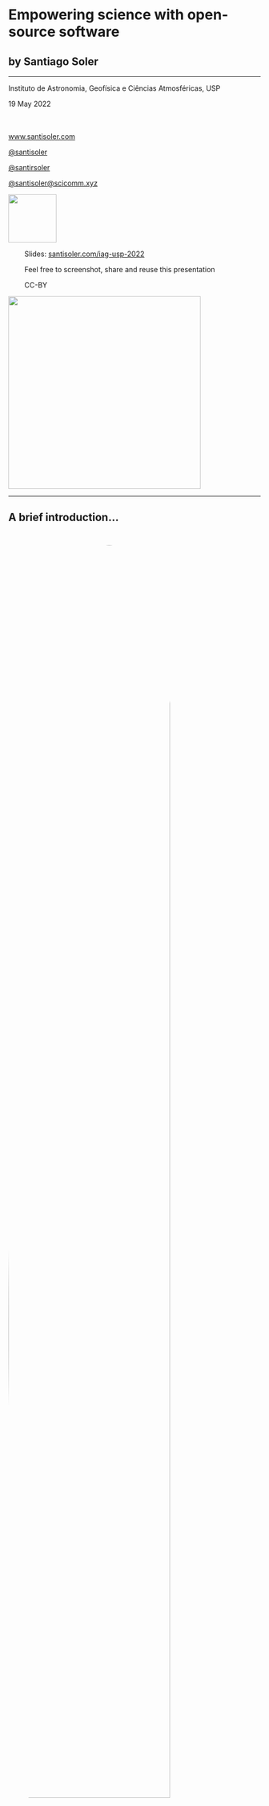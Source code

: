 <!-- .slide: class="slide-title" data-background-color="#1e1e1e" -->

<div class="title">

# Empowering science with open-source software

## by Santiago Soler

<hr>

<i class="fas fa-university"></i>
Instituto de Astronomia, Geofísica e Ciências Atmosféricas, USP

<i class="fas fa-calendar-alt"></i> 19 May 2022

<p style="margin-top: 3rem">
<a href="https://www.santisoler.com">
<i class="fas fa-globe"></i>
www.santisoler.com
</a>
</p>

<p>
<a href="https://github.com/santisoler">
<i class="fab fa-github"></i>
@santisoler
</a>
</p>

<p>
<a href="https://twitter.com/santirsoler">
<i class="fab fa-twitter"></i>
@santirsoler
</a>
</p>

<p>
<a href="https://scicomm.xyz/@santisoler">
<i class="fab fa-mastodon"></i>
@santisoler@scicomm.xyz
</a>
</p>

</div>

<div class="r-stretch">
</div>

<!-- Bottom divs -->
<div class="flex flex-row justify-space-between">


<!-- Left div -->
<div class="flex flex-row">

<img src="images/slides-qr.svg" style="width: 10vw;">

<!-- Links to slides -->
<div style="margin-left: 2rem;">
<p>
<i class="fas fa-chalkboard"></i>
Slides: <a href="https://santisoler.com/iag-usp-2022">
santisoler.com/iag-usp-2022
</a>
</p>
<p style="margin-top: 0.5em;">
<i class="fas fa-camera"></i>
Feel free to screenshot, share and reuse this presentation
</p>
<p style="margin-top: 0.5em;">
<i class="fab fa-creative-commons"></i>
<i class="fab fa-creative-commons-by"></i>
CC-BY
</p>
</div>
</div>

<!-- Compgeolab figure -->
<div class="flex flex-row align-end ">
<a href="https://www.compgeolab.org/">
<img src="images/compgeolab-banner-light.svg" style="width: 40vw;">
</a>
</div>

</div>

---

## A brief introduction...

<div class="container">

<div class="column">
<img src="images/about.jpg" style="margin-top: 5%; border-radius: 50%; width: 80%;">
</div>

<div class="col-2 v-centered">
<ul>
<li class="fragment fade-in">Physicist 👨🏼‍🔬</li>
<li class="fragment fade-in">(recently) PhD in Geophysics 💅🏼</li>
<li class="fragment fade-in">
    Python developer of <a href="https://www.fatiando.org">Fatiando a Terra</a> 🌎
</li>
<li class="fragment fade-in">Member of the <a href="https://www.compgeolab.org">Computer-Oriented Geoscience Lab</a> 🧪🖥️ </li>
</ul>
</div>

</div>

---

<!-- .slide: data-background-color="#1e1e1e" data-background-image="images/88mph.jpg" -->


<h1 style="padding-top: 5vh; ">
⏳ Time travel 🕰️
</h1>

<div class="r-stretch">
</div>

---

<!-- .slide: data-background-color="#1e1e1e" data-background-video="images/rosario-zoom-in.mp4" data-background-size="contain" -->

<div class="r-stack">
  <img class="fragment" src="images/monumento.jpg" width="39%" height="auto">
  <img class="fragment" src="images/rosario-desde-palomar.jpg" width="85%" height="auto">
  <img class="fragment" src="images/parana.jpg" width="80%" height="auto">
  <img class="fragment" src="images/kayak.jpg" width="75%" height="auto">
  <img class="fragment" src="images/irupe.jpg" width="70%" height="auto">
</div>

---

<!-- .slide: data-auto-animate -->

# Licentiate in Physics 🍎

<div class="container">

<div class="col-3">
<img src="images/fceia.jpg" style="width: 80%">
</div>

<div class="column">
<img src="images/logos/fceia.png" style="width: 100%">
<img src="images/logos/unr.png" style="width: 100%">
</div>

</div>

---

### Lots of Maths and Physics...

---

<!-- .slide: data-background-color="#1e1e1e" data-background-image="images/plasma.jpg" -->

<h3 style="padding-top: 1.8em;">
...cool experiments...
</h3>

---

<!-- .slide: data-background-color="#1e1e1e"  -->

### ...and learn how to code

<div class="container">

<div class="column">
<img src="images/fortran.png" style="width: 100%">
</div>
<div class="column">
<img src="images/neural_network_c.png" style="width: 100%">
</div>

</div>

---

### But also...

---

<!-- .slide: data-background-color="#1e1e1e"  -->

### A welcoming student environment

<img src="images/fisica-rosario.jpg" style="width: 70%">

<div class="footnote">

Source: [jornadasdefisica.wordpress.com](https://jornadasdefisica.wordpress.com/)

</div>

---

<!-- .slide: data-background-color="#1e1e1e"  -->

### Seminars organized by students

<div class="container">

<div class="col-3">

<a href="https://jornadasdefisica.wordpress.com">
<img src="images/jornadas-fisica.png" style="width: 100%">
</a>

</div>

<div class="column">
<img src="images/santi-jjff.jpg" style="width: 100%">
<img src="images/roy-jjff.jpg" style="width: 100%">
</div>

</div>

---

<!-- .slide: data-background-color="#1e1e1e"  -->

### 🖥️  Mounted our own computer lab 🪛

<img src="images/felix-2014.jpg" style="width: 65%">

---

### 🐧 Learned more about Free Software 💻

<img src="images/free-software.png" style="width: 65%">

---

<!-- .slide: data-background-color="#1e1e1e"  -->

✅ Free software as in _"free speech"_,

❌ not as in _"free beer"_

---

### 🏛️ University as a place we could shape ♻️

---

<!-- .slide: data-background-color="#2a76dd"  -->

<h1 class="fragment" style="margin-bottom: 100px;">
Explore outside the curriculum,
</h1>

<h1 class="fragment" style="margin-bottom: 100px;">
shape your environment,
</h1>

<h1 class="fragment" style="margin-bottom: 100px;">
do it in community,
</h1>

<h1 class="fragment">
...and have fun! <span style="text-shadow: 2px 2px white">🤓</span>
</h1>

---

## Fast-forward

## \>\>\>

---

<!-- .slide: data-background-color="#1e1e1e" data-background-video="images/sanjuan-zoom-in.mp4" data-background-size="contain" -->

---

## Licentiate Thesis

<div class="container">

<div class="col-2">
<img src="images/igsv.jpg" style="width: 100%">
</div>

<div class="column v-centered align-center">
<p>
Instituto Geofísico Sismológico Volponi
</p>
<img src="images/logos/igsv.svg" style="width: 35%">
<img src="images/logos/unsj.svg" style="width: 35%">
</div>

</div>

---

### Gravity + magnetics

<img src="images/potential-fields.jpg" style="width: 70%">

---

<!-- .slide: data-background-color="#1e1e1e" data-auto-animate -->

### Expensive privative software

---

<!-- .slide: data-auto-animate data-background-color="#1e1e1e" -->

### Expensive privative software

<ul class="emojis">
<li class="fragment cross">Reproducible science</li>
<li class="fragment cross">Study the code</li>
<li class="fragment cross">Build on top</li>
</ul>

---

<!-- .slide: data-auto-animate -->

### Write my own code

---

<!-- .slide: data-auto-animate -->

### Write my own code

Fortran? <!-- .element: class="fragment" -->

C? <!-- .element: class="fragment" -->

---

<!-- .slide: data-auto-animate -->

### Write my own code

~Fortran?~

~C?~

---

<!-- .slide: data-auto-animate data-background-color="#1e1e1e" -->

![Python logo](images/logos/python.svg) <!-- .element style="width: 70%" -->

I can code faster! <!-- .element class="fragment" -->

---

<div class="large">

🤔

</div>

But... what if someone already coded something like this?

---

<!-- .slide: data-background-color="#1e1e1e" data-background-video="images/fatiando-duckduckgo.mp4" data-background-size="contain" -->

---

## Leonardo Uieda

<div class="container">

<div class="column">

![Profile picture of Leo Uieda](images/leouieda.jpg) <!-- .element style="margin-top: 5%; border-radius: 50%; width: 80%;" -->

<a href="https://github.com/leouieda">
<i class="fab fa-github"></i>
</a>
<a href="https://twitter.com/leouieda">
<i class="fab fa-twitter"></i>
</a>
<a href="https://scicomm.xyz/@leouieda">
<i class="fab fa-mastodon"></i>
</a>
@leouieda
<br>
<a href="https://www.leouieda.com">
<i class="fas fa-globe"></i>
leouieda.com
</a>

</div>
<div class="col-2 v-centered">

- BSc in Geophysics (USP)
- PhD in Geophysics (Observatório Nacional)
- Lecturer at the University of Liverpool
- OSS developer:
    - [Fatiando a Terra](https://www.fatiando.org) 🌎
    - [Generic Mapping Tools](https://www.generic-mapping-tools.org/) 🗺️
    - [PyGMT](https://www.pygmt.org/) 🗺️🐍


</div>

---

Python <!-- .element: class="fragment" -->

\+ Scientific stack <!-- .element: class="fragment" -->

\+ Fatiando <!-- .element: class="fragment" -->

<hr class="fragment" style="width: 50%">

🎉 Finished Licentiate Thesis 🎉 <!-- .element: class="fragment" -->

---

Meanwhile...

first contributions to Fatiando <!-- .element: class="fragment" -->

---

<!-- .slide: data-background-image="images/santi-first-pr.png" data-background-size="contain" data-background-color="#0d1117" -->

---

<!-- .slide: data-auto-animate data-background-color="#1e1e1e" -->

# PhD in Geophysics

---

<!-- .slide: data-auto-animate data-background-color="#1e1e1e" -->

# PhD in Geophysics

<div class="container">

<div class="column">

![Profile picture of Mario Gimenez](images/mario.jpg) <!-- .element: style="margin-top: 5%; border-radius: 50%; width: 50%;" -->

**Advisor**
<br>
Mario Gimenez

</div>

<div class="column fragment">

![Profile picture of Leo Uieda](images/leouieda.jpg) <!-- .element: style="margin-top: 5%; border-radius: 50%; width: 50%;" -->


**Coadvisor** <br> Leonardo Uieda

</div>

</div>

---

## Goal

Modelling tesseroids with variable densities

---

<!-- .slide: data-auto-animate -->

### What is a tesseroid?

---

<!-- .slide: data-auto-animate -->

### What is a tesseroid?

![Cartesian axes showing a tesseroid](images/tesseroid-definition.svg) <!-- .element: style="width: 40%" -->

---

<!-- .slide: data-auto-animate -->

### The challenge

---

<!-- .slide: data-auto-animate -->

### The challenge

$$
    V(\mathbf{p}) = G \rho
        \int\limits_{r_1}^{r_2}
        \int\limits_{\lambda_1}^{\lambda_2}
        \int\limits_{\phi_1}^{\phi_2}
        \frac{\kappa}{\left\lVert \mathbf{p} - \mathbf{q} \right\rVert}
        \text{d} r' \text{d} \lambda' \text{d} \phi',
$$

❌ No analytical solution

✅ Numerical approximation <!-- .element class="fragment" -->

---

<!-- .slide: data-auto-animate -->

### The challenge

$$
    V(\mathbf{p}) = G
        \int\limits_{r_1}^{r_2}
        \int\limits_{\lambda_1}^{\lambda_2}
        \int\limits_{\phi_1}^{\phi_2}
        \frac{
            {\color{orange} \rho(r')} \kappa
        }{
            \left\lVert \mathbf{p} - \mathbf{q} \right\rVert
        }
        \text{d} r' \text{d} \lambda' \text{d} \phi',
$$

<p>
Open problem:
<span style="color: orange">
Variable density tesseroids
</span>
</p>

---

After some work... 😓

---

### Solved it! 🎉

<div class="fragment">

**New method:** built on top of existing tesseroids in Fatiando

</div>

---

### Published it 📕

---

<!-- .slide: data-background-image="./images/soler2019.png" data-background-size="contain" -->

<div class="r-stretch">
</div>

<div class="footnote shadow" style="background-color: #fff; padding: 6px 6px; width: 20%; shadow: ">

doi: [10.1093/gji/ggz277](https://doi.org/10.1093/gji/ggz277)

</div>

---

### And also...

---

<!-- .slide: data-background-image="./images/soler2019-preprint.png" data-background-size="contain" -->

<div class="r-stretch">
</div>

<div class="footnote shadow" style="background-color: #fff; padding: 6px 6px; width: 20%; shadow: ">

doi: [10.31223/osf.io/3548g](https://doi.org/10.31223/osf.io/3548g)

</div>

---

<!-- .slide: data-background-image="./images/soler2019-repo.png" data-background-size="contain" data-background-color="#0d1117" -->

<div class="r-stretch">
</div>

<div class="footnote shadow" style="background-color: #fff; padding: 6px 6px; width: 31%; shadow: ">

<a href="https://github.com/pinga-lab/tesseroid-variable-density/">
<p>
<i class="fab fa-github"></i>
pinga-lab/tesseroid-variable-density
</p>
</a>

</div>

---

### But that wasn't enough


💡 Easier way to use the new method: 💡 <!-- .element class="fragment" -->

**include it in Fatiando 🌎** <!-- .element class="fragment" -->

---

### What was going on in Fatiando back then?

---

### Geoscientific stack

![Logos of geoscientific packages](images/ecosystem.svg) <!-- .element: style="width: 80%" -->

---

<!-- .slide: data-background-image="images/fatiando-legacy.png" data-background-size="contain" -->

# Deprecated <!-- .element: class="fragment rotated" style="color: #fff; padding: 20px; background-color: #d62728; " -->

---

<!-- .slide: data-background-image="images/fatiando-website.png" data-background-size="contain" data-background-color="#060629" -->

---

<!-- fatiando libraries -->

<!-- Describe the libraries we have today -->

---

<div class="container small">

<div class="column">

### ✨ New Fatiando ✨ <!-- .element style="font-size: 1em;" -->

Split into libraries

Better coding practices

Use modern tools

Supplement the ecosystem

</div>

<!-- Pooch -->
<div class="column fragment">

<a href="http://www.fatiando.org/pooch">
<img class="project-logo center-block" src="images/pooch-logo.svg">
</a>

Data <b>download & caching</b>

<ul class="fa-ul project-icons">
<li><i class="fa-li fab fa-github fa-fw" title="Github repository"></i>
   <a href="https://github.com/fatiando/pooch">fatiando/pooch</a>
</li>
<li><i class="fa-li fas fa-bookmark fa-fw" title="Publication"></i>
   doi: <a href="https://doi.org/10.21105/joss.01943">10.21105/joss.01943</a>
</li>
<li><i class="fa-li fa fa-check fa-fw" style="color: green" title="Project status"></i>
   Stable and ready for use
</li>
</ul>

</div>

<!-- Verde -->
<div class="column fragment">

<a href="http://www.fatiando.org/verde">
<img class="project-logo center-block" src="images/verde-logo.svg">
</a>

ML-based point data processing and <b>gridding</b>

<ul class="fa-ul project-icons">
<li><i class="fa-li fab fa-github fa-fw" title="Github repository"></i>
   <a href="https://github.com/fatiando/verde">fatiando/verde</a>
</li>
<li><i class="fa-li fas fa-bookmark fa-fw" title="Publication"></i>
   doi: <a href="https://doi.org/10.21105/joss.00957">10.21105/joss.00957</a>
</li>
<li><i class="fa-li fa fa-check fa-fw" style="color: green" title="Project status"></i>
   Stable and ready for use
</li>
</ul>

</div>
</div>

<div class="container small" style="margin-top: 4%">

<div class="column fragment">

<!-- Boule -->
<a href="http://www.fatiando.org/boule">
<img class="project-logo center-block" src="images/boule-logo.svg">
</a>

Reference <b>ellipsoids</b> for <b>normal gravity</b>

<ul class="fa-ul project-icons">
<li><i class="fa-li fab fa-github fa-fw" title="Github repository"></i>
   <a href="https://github.com/fatiando/boule">fatiando/boule</a>
</li>
<li><i class="fa-li fa fa-sync-alt fa-fw" style="color: green" title="Project status"></i>
   Ready for use but still changing
</li>
</ul>

</div>
<div class="column fragment">

<!-- Ensaio -->
<a href="http://www.fatiando.org/ensaio">
<img class="project-logo center-block" src="images/ensaio.svg">
</a>

**Practice datasets** to probe your code

<ul class="fa-ul project-icons">
<li><i class="fa-li fab fa-github fa-fw" title="Github repository"></i>
   <a href="https://github.com/fatiando/ensaio">fatiando/ensaio</a>
</li>
<li><i class="fa-li fa fa-sync-alt fa-fw" style="color: green" title="Project status"></i>
    Functional but still evolving
</li>
</ul>

</div>

<!-- Harmonica -->
<div class="column fragment">

<a href="http://www.fatiando.org/harmonica">
<img class="project-logo center-block" src="images/harmonica-logo.svg">
</a>

Processing and modeling <br> <b>gravity & magnetic</b> data

<ul class="fa-ul project-icons">
<li><i class="fa-li fab fa-github fa-fw" title="Github repository"></i>
   <a href="https://github.com/fatiando/harmonica">fatiando/harmonica</a>
</li>
<li><i class="fa-li fa fa-sync-alt fa-fw" style="color: green" title="Project status"></i>
   Ready for use but still changing
</li>
</ul>

</div>
</div>

---

<!-- .slide: data-background-color="#1e1e1e" data-auto-animate -->

### Variable density tesseroids in Harmonica

---

<!-- .slide: data-background-color="#1e1e1e" data-auto-animate -->

### Variable density tesseroids in Harmonica

<pre style="height: 90vh">
<code data-trim data-line-numbers="1-5|7-8|10-11|13-19|21-26|28-29" class="python" >
# Import some packages
from numba import njit
import boule as bl
import verde as vd
import harmonica as hm

# Get mean Earth radius from WGS84 ellipsoid using Boule
mean_radius = bl.WGS84.mean_radius

# Define a single tesseroid
tesseroid = [-70, -60, -40, -30, mean_radius - 5e3, mean_radius]

# Define a density function for the tesseroid
@njit
def density(radius):
    bottom, top = mean_radius - 5e3, mean_radius
    density_bottom, density_top = 2900, 2670
    slope = (density_top - density_bottom) / (top - bottom)
    return slope * (radius - bottom) + density_bottom

# Define computation points
coordinates  = vd.grid_coordinates(
    region=(-80, -50, -50, -20),
    spacing=5,
    extra_coords=100e3 + mean_radius
)

# Compute gravity field
gravity = hm.tesseroid_gravity(coordinates, tesseroid, density, field="g_z")

</code>
</pre>

---

## Feedback

<img src="images/feedback.svg" style="width: 80%">

---

<!-- .slide: data-background-color="#1e1e1e" -->

<div class="large">

Empower science with OSS...

...empower OSS with science <!-- .element: class="fragment" -->

</div>

---

Similar story with following research:

**Gradient boosted equivalent sources** <!-- .element: class="fragment" -->

(or how to interpolate 2 million gravity data points) <!-- .element: class="fragment" -->

---

<!-- .slide: data-background-image="images/soler2021.png" data-background-size="contain" -->

---

<!-- .slide: data-background-image="images/harmonica-gradient-boosted-eqs.png" data-background-size="contain" -->

---

## 🎉 Finished the PhD 🎉

---

### I wasn't alone

<div class="container small">

<div class="column">

<img src="images/logos/fatiando-logo.png" style="max-height: 300px; width: auto">

Fatiando <br> [fatiando.org](https://www.fatiando.org)

</div>

<div class="column">

<img src="images/logos/swung.png" style="max-height: 300px; width: auto">

Software Underground
<br> [softwareunderground.org](https://softwareunderground.org/)

</div>

<div class="column">

<img src="images/logos/compgeolab.svg" style="max-height: 300px; width: auto">

Computer-Oriented Geoscience Lab
<br> [compgeolab.org](https://www.compgeolab.org/)

</div>


</div>

<div class="container small">

<div class="column">

<img src="images/logos/geolatinas-logo-overlay.png" style="max-height: 300px; width: auto">

Geolatinas
<br> [geolatinas.weebly.com](https://geolatinas.weebly.com/)

</div>

<div class="column">

<img src="images/logos/carpentries-hex-white.svg" style="height: 300px">

The Carpentries
<br> [carpentries.org](https://carpentries.org/)

</div>

</div>

---

<!-- .slide: data-background-color="#2a76dd"  -->

<h1 class="fragment" style="margin-bottom: 100px;">

Explore outside the curriculum,

</h1>

<h1 class="fragment" style="margin-bottom: 100px;">
shape your environment,
</h1>

<h1 class="fragment" style="margin-bottom: 100px;">
do it in community,
</h1>

<h1 class="fragment">
...and have fun! <span style="text-shadow: 2px 2px white">🤓</span>
</h1>

---

<!-- .slide: data-background-gradient="linear-gradient(to bottom, #c341b2, #4161c3)" -->

# Future <!-- .element: style="color: white;" -->

---

## OSS behind scientific breakthroughs

<div class="container">

<div class="column">
<img src="images/kathy-bouman.jpg" alt="">
</div>

<div class="column">
<img src="images/black-hole.jpg" alt="">
</div>

<div class="column">
<img src="images/ingenuity.gif" alt="">
</div>

</div>


<div class="footnote">

The Event Horizon Telescope Collaboration (2019). doi: [10.3847/2041-8213/ab0ec7](https://doi.org/10.3847/2041-8213/ab0ec7)

Katherine Bouman, et al. (2016). doi: [10.1109/CVPR.2016.105](https://doi.org/10.1109/CVPR.2016.105)

Ingenuity Helicopter Rotor Blades Unlocked for Flying, JPL, NASA. Public
domain. Image ID: [PIA24549](https://images.nasa.gov/details-PIA24549)

</div>

---

## How do I envision the future?

---

<div class="container">

<div class="column flex flex-column justify-center align-center">
<img src="images/open-source.svg" style="height: 400px; width: auto;">

Open-source software

</div>

<div class="column flex flex-column justify-center align-center">
<img src="images/fair.jpg" style="height: 200px; width: auto;">

FAIR data

</div>

</div>

<div class="container" style="margin-top: 1em;">

<div class="column flex flex-column justify-center align-center">
<img src="images/open-access-logo.png" style="height: 200px; width: auto;">

Open-access papers

</div>

<div class="column flex flex-column justify-center align-center">
<img src="images/open-hardware.svg" style="height: 250px; width: auto;">

Open-hardware

</div>

</div>

---

## The problem

Poor recognition and funding

<!-- picture of xkcd? -->

![Comic of XKCD](images/xkcd.png) <!-- .element: style="width: 25%" -->

<div class="footnote">

Dependency by XKCD: https://xkcd.com/2347

</div>

---

## What can we do?

- Share your code under open-source licenses <!-- .element: class="fragment" -->
- Value OSS development in applications <!-- .element: class="fragment" -->
- Fund open-source software development <!-- .element: class="fragment" -->

---

## Learn

![The Carpentries logo](images/TheCarpentries.svg) <!-- .element style="width: 60%" -->

[www.carpentries.org](https://carpentries.org)

---

## Get involved

<div class="container small">

<div class="column">

<img src="images/logos/fatiando-logo.png" style="max-height: 300px; width: auto">

[fatiando.org/community](https://www.fatiando.org/community)

</div>

<div class="column">
<img src="images/logos/swung.png" style="max-height: 300px; width: auto">

[softwareunderground.org](https://softwareunderground.org/)
</div>

<div class="column">
<img src="images/logos/geolatinas-logo-overlay.png" style="max-height: 300px; width: auto">

[geolatinas.weebly.com/get-involved.html](https://geolatinas.weebly.com/get-involved.html)
</div>

</div>

---

## Contribute

<ul>
<li>No need to be an expert</li>
<li>Not everything is code (docs, report bugs)</li>
<li>

Find projects with [Contribute Guidelines](https://github.com/fatiando/community/blob/main/CONTRIBUTING.md)

</li>

<li>

**Best way to learn** software development

</li>
</ul>

---

<!-- .slide: data-background-color="#2a76dd"  -->

<h1 class="fragment" style="margin-bottom: 100px;">
Explore,
</h1>

<h1 class="fragment" style="margin-bottom: 100px;">
shape your environment,
</h1>

<h1 class="fragment" style="margin-bottom: 100px;">
do it in community,
</h1>

<h1 class="fragment">
...and have fun! 🤓
</h1>

---

<!-- .slide: data-background-color="#1e1e1e" -->

# Thank you!

---

# Contact me


<ul class="fa-ul">
<li><i class="fa-li fa fa-envelope"></i>

[santiago.r.soler@gmail.com](mailto:santiago.r.soler@gmail.com)

</li>
<li><i class="fa-li fa fa-globe-americas"></i>

[www.santisoler.com](https://www.santisoler.com)

</li>
<li><i class="fa-li fab fa-github"></i>

[@santisoler](https://github.com/santisoler)

</li>
<li><i class="fa-li fab fa-twitter"></i>

[@santirsoler](https://twitter.com/santirsoler)

</li>
<li><i class="fa-li fab fa-mastodon"></i>

[@santisoler@scicomm.xyz](https://scicomm.xyz/@santisoler)

</li>
</ul>
